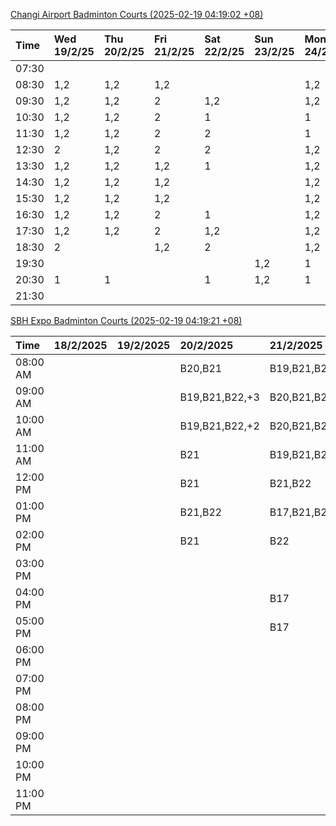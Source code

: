 [Changi Airport Badminton Courts (2025-02-19 04:19:02 +08)](https://www.carc.org.sg/FacilityBooking.aspx)

| Time   | Wed 19/2/25   | Thu 20/2/25   | Fri 21/2/25   | Sat 22/2/25   | Sun 23/2/25   | Mon 24/2/25   | Tue 25/2/25   |
|:-------|:--------------|:--------------|:--------------|:--------------|:--------------|:--------------|:--------------|
| 07:30  |               |               |               |               |               |               |               |
| 08:30  | 1,2           | 1,2           | 1,2           |               |               | 1,2           | 1,2           |
| 09:30  | 1,2           | 1,2           | 2             | 1,2           |               | 1,2           | 1,2           |
| 10:30  | 1,2           | 1,2           | 2             | 1             |               | 1             | 1,2           |
| 11:30  | 1,2           | 1,2           | 2             | 2             |               | 1             | 1,2           |
| 12:30  | 2             | 1,2           | 2             | 2             |               | 1,2           | 1,2           |
| 13:30  | 1,2           | 1,2           | 1,2           | 1             |               | 1,2           | 1,2           |
| 14:30  | 1,2           | 1,2           | 1,2           |               |               | 1,2           | 1,2           |
| 15:30  | 1,2           | 1,2           | 1,2           |               |               | 1,2           | 1,2           |
| 16:30  | 1,2           | 1,2           | 2             | 1             |               | 1,2           | 1,2           |
| 17:30  | 1,2           | 1,2           | 2             | 1,2           |               | 1,2           | 1,2           |
| 18:30  | 2             |               | 1,2           | 2             |               | 1,2           | 1,2           |
| 19:30  |               |               |               |               | 1,2           | 1             | 2             |
| 20:30  | 1             | 1             |               | 1             | 1,2           | 1             | 2             |
| 21:30  |               |               |               |               |               |               |               |

[SBH Expo Badminton Courts (2025-02-19 04:19:21 +08)](https://singaporebadmintonhall.getomnify.com/widgets/O3MRKGBH359GA55KHMG1RD)

| Time     | 18/2/2025   | 19/2/2025   | 20/2/2025      | 21/2/2025      | 22/2/2025      | 23/2/2025      | 24/2/2025    |
|:---------|:------------|:------------|:---------------|:---------------|:---------------|:---------------|:-------------|
| 08:00 AM |             |             | B20,B21        | B19,B21,B22,+4 | B16            |                |              |
| 09:00 AM |             |             | B19,B21,B22,+3 | B20,B21,B22,+2 | B16,B17        |                |              |
| 10:00 AM |             |             | B19,B21,B22,+2 | B20,B21,B22,+2 | B19,B20,B22,+2 |                |              |
| 11:00 AM |             |             | B21            | B19,B21,B22,+1 | B18,B20,B22,+1 |                |              |
| 12:00 PM |             |             | B21            | B21,B22        | B18,B20,B22,+1 |                |              |
| 01:00 PM |             |             | B21,B22        | B17,B21,B22    | B18,B19,B22    |                |              |
| 02:00 PM |             |             | B21            | B22            | B21,B22        |                |              |
| 03:00 PM |             |             |                |                |                |                |              |
| 04:00 PM |             |             |                | B17            |                |                |              |
| 05:00 PM |             |             |                | B17            |                |                |              |
| 06:00 PM |             |             |                |                |                |                |              |
| 07:00 PM |             |             |                |                |                |                |              |
| 08:00 PM |             |             |                |                |                |                |              |
| 09:00 PM |             |             |                |                |                |                | B14,B15,B16  |
| 10:00 PM |             |             |                |                | B17,B20,B21,+6 | B19,B20,B21,+6 | A10,A8,A9,+7 |
| 11:00 PM |             |             |                |                | B20,B21,B22,+6 | B20,B21,B22,+8 | A10,A8,A9,+7 |
